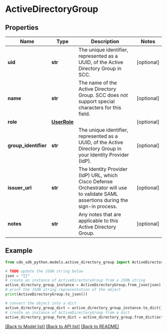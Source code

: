 # ActiveDirectoryGroup


## Properties

Name | Type | Description | Notes
------------ | ------------- | ------------- | -------------
**uid** | **str** | The unique identifier, represented as a UUID, of the Active Directory Group in SCC. | [optional] 
**name** | **str** | The name of the Active Directory Group. SCC does not support special characters for this field. | [optional] 
**role** | [**UserRole**](UserRole.md) |  | [optional] 
**group_identifier** | **str** | The unique identifier, represented as a UUID, of the Active Directory Group in your Identity Provider (IdP). | [optional] 
**issuer_url** | **str** | The Identity Provider (IdP) URL, which Cisco Defense Orchestrator will use to validate SAML assertions during the sign-in process. | [optional] 
**notes** | **str** | Any notes that are applicable to this Active Directory Group. | [optional] 

## Example

```python
from cdo_sdk_python.models.active_directory_group import ActiveDirectoryGroup

# TODO update the JSON string below
json = "{}"
# create an instance of ActiveDirectoryGroup from a JSON string
active_directory_group_instance = ActiveDirectoryGroup.from_json(json)
# print the JSON string representation of the object
print(ActiveDirectoryGroup.to_json())

# convert the object into a dict
active_directory_group_dict = active_directory_group_instance.to_dict()
# create an instance of ActiveDirectoryGroup from a dict
active_directory_group_form_dict = active_directory_group.from_dict(active_directory_group_dict)
```
[[Back to Model list]](../README.md#documentation-for-models) [[Back to API list]](../README.md#documentation-for-api-endpoints) [[Back to README]](../README.md)


